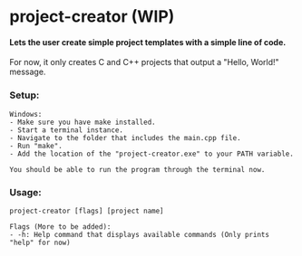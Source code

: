 # project-creator (WIP)

#### Lets the user create simple project templates with a simple line of code.

For now, it only creates C and C++ projects that output a "Hello, World!" message.

### Setup:
    Windows:
    - Make sure you have make installed.
    - Start a terminal instance.
    - Navigate to the folder that includes the main.cpp file.
    - Run "make".
    - Add the location of the "project-creator.exe" to your PATH variable.
    
    You should be able to run the program through the terminal now.

### Usage:
    project-creator [flags] [project name]
    
    Flags (More to be added):
    - -h: Help command that displays available commands (Only prints "help" for now)
    